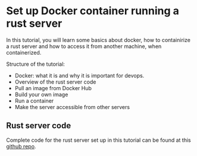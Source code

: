 # Set up Docker container running a rust server

In this tutorial, you will learn some basics about docker, how to containirize a rust server and how to access it from another machine, when containerized.

Structure of the tutorial:
- Docker: what it is and why it is important for devops.
- Overview of the rust server code
- Pull an image from Docker Hub
- Build your own image
- Run a container
- Make the server accessible from other servers

## Rust server code
Complete code for the rust server set up in this tutorial can be found at this [github repo](https://github.com/joloev/DD2482-executable-tutorial).



